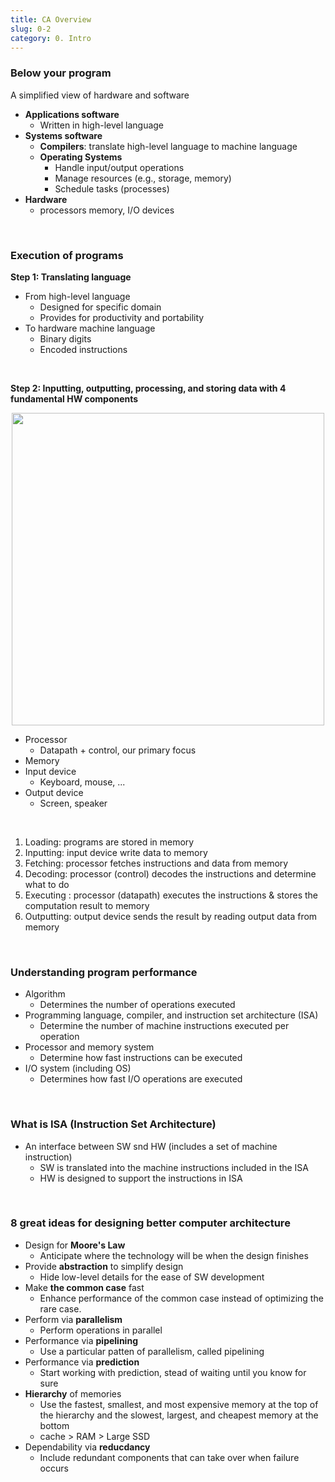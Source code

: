 ```yaml
---
title: CA Overview
slug: 0-2
category: 0. Intro
---
```


### Below your program
A simplified view of hardware and software
- **Applications software**
    - Written in high-level language
- **Systems software**
    - **Compilers**: translate high-level language to machine language
    - **Operating Systems**
        - Handle input/output operations
        - Manage resources (e.g., storage, memory)
        - Schedule tasks (processes)
- **Hardware**
    - processors memory, I/O devices
</br>


### Execution of programs
**Step 1: Translating language**
- From high-level language
    - Designed for specific domain
    - Provides for productivity and portability
- To hardware machine language
    - Binary digits
    - Encoded instructions
</br>

**Step 2: Inputting, outputting, processing, and storing data with 4 fundamental HW components**
<center>
<img src="/computer-architecture/0-2/01.jpg"  width="500">
</center>

- Processor
    - Datapath + control, our primary focus
- Memory
- Input device
    - Keyboard, mouse, ...
- Output device
    - Screen, speaker
</br>

1) Loading: programs are stored in memory
2) Inputting: input device write data to memory
3) Fetching: processor fetches instructions and data from memory
4) Decoding: processor (control) decodes the instructions and determine what to do
5) Executing : processor (datapath) executes the instructions & stores the computation result to memory
6) Outputting: output device sends the result by reading output data from memory
</br>

### Understanding program performance
- Algorithm 
    - Determines the number of operations executed
- Programming language, compiler, and instruction set architecture (ISA)
    - Determine the number of machine instructions executed per operation
- Processor and memory system
    - Determine how fast instructions can be executed
- I/O system (including OS)
    - Determines how fast I/O operations are executed
</br>

### What is ISA (Instruction Set Architecture)
- An interface between SW snd HW (includes a set of machine instruction)
    - SW is translated into the machine instructions included in the ISA
    - HW is designed to support the instructions in ISA
</br>

### 8 great ideas for designing better computer architecture
- Design for **Moore's Law**
    - Anticipate where the technology will be when the design finishes
- Provide **abstraction** to simplify design
    - Hide low-level details for the ease of SW development
- Make **the common case** fast
    - Enhance performance of the common case instead of optimizing the rare case.
- Perform via **parallelism**
    - Perform operations in parallel
- Performance via **pipelining**
    - Use a particular patten of parallelism, called pipelining
- Performance via **prediction**
    - Start working with prediction, stead of waiting until you know for sure
- **Hierarchy** of memories
    - Use the fastest, smallest, and most expensive memory at the top of the hierarchy and the slowest, largest, and cheapest memory at the bottom
    - cache > RAM > Large SSD 
- Dependability via **reducdancy**
    - Include redundant components that can take over when failure occurs
